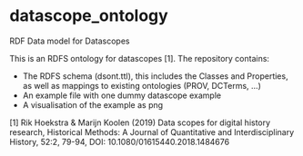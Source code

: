 # datascope_ontology
RDF Data model for Datascopes

This is an RDFS ontology for datascopes [1]. The repository contains:
* The RDFS schema (dsont.ttl), this includes the Classes and Properties, as well as mappings to existing ontologies (PROV, DCTerms, ...)
* An example file with one dummy datascope example
* A visualisation of the example as png

[1] Rik Hoekstra & Marijn Koolen (2019) Data scopes for digital history research, Historical Methods: A Journal of Quantitative and Interdisciplinary History, 52:2, 79-94, DOI: 10.1080/01615440.2018.1484676